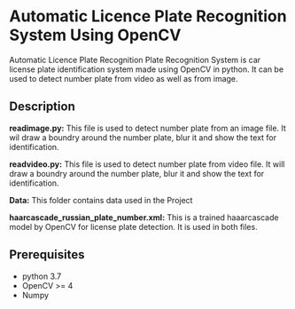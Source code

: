 # Automatic Licence Plate Recognition System Using OpenCV

Automatic Licence Plate Recognition Plate Recognition System is car license plate identification system made using OpenCV in python. It can be used to detect number plate from video as well as from image.

## Description

**readimage.py:** This file is used to detect number plate from an image file. It wil draw a boundry around the number plate, blur it and show the text for identification.

**readvideo.py:** This file is used to detect number plate from video file. It will draw a boundry around the number plate, blur it and show the text for identification.

**Data:** This folder contains data used in the Project

**haarcascade_russian_plate_number.xml:** This is a trained haaarcascade model by OpenCV for license plate detection. It is used in both files.


## Prerequisites

* python 3.7
* OpenCV >= 4
* Numpy
